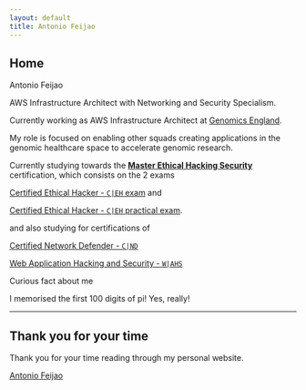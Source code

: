 ```yaml
---
layout: default
title: Antonio Feijao
---
```


## Home

Antonio Feijao

AWS Infrastructure Architect with Networking and Security Specialism.

Currently working as AWS Infrastructure Architect at [Genomics England](https://www.genomicsengland.co.uk/).

My role is focused on enabling other squads creating applications in the genomic healthcare space to accelerate genomic research.

Currently studying towards the **[Master Ethical Hacking Security](https://www.eccouncil.org/programs/certified-ethical-hacker-ceh-master/)** certification, which consists on the 2 exams

[Certified Ethical Hacker - `C|EH` exam](https://www.eccouncil.org/programs/certified-ethical-hacker-ceh/) and

[Certified Ethical Hacker - `C|EH` practical exam](https://www.eccouncil.org/programs/certified-ethical-hacker-ceh-master/).

and also studying for certifications of

[Certified Network Defender - `C|ND`](https://www.eccouncil.org/programs/certified-network-security-course/)

[Web Application Hacking and Security - `W|AHS`](https://iclass.eccouncil.org/web-application-hacking-and-security/)

Curious fact about me

I memorised the first 100 digits of pi! Yes, really!

----

## Thank you for your time

Thank you for your time reading through my personal website.

[Antonio Feijao](https://antoniofeijao.com/)
